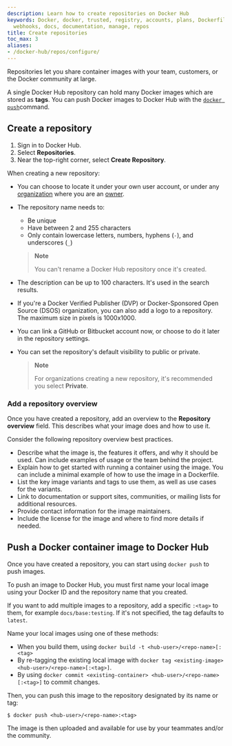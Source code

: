 ```yaml
---
description: Learn how to create repositories on Docker Hub
keywords: Docker, docker, trusted, registry, accounts, plans, Dockerfile, Docker Hub,
  webhooks, docs, documentation, manage, repos
title: Create repositories
toc_max: 3
aliases:
- /docker-hub/repos/configure/
---
```


Repositories let you share container images with your team,
customers, or the Docker community at large.

A single Docker Hub repository can hold many Docker images which are stored as **tags**. You can push Docker images to Docker Hub with the [`docker push`](/engine/reference/commandline/push/)command.

## Create a repository

1. Sign in to Docker Hub.
2. Select **Repositories**.
3. Near the top-right corner, select **Create Repository**.

When creating a new repository:

- You can choose to locate it under your own user account, or under any
  [organization](../../admin/organization/orgs.md) where you are an [owner](../manage-a-team.md#organization-owner).
- The repository name needs to:
    - Be unique
    - Have between 2 and 255 characters
    - Only contain lowercase letters, numbers, hyphens (`-`), and underscores (`_`)

  > **Note**
  >
  > You can't rename a Docker Hub repository once it's created.

- The description can be up to 100 characters. It's used in the search results.
- If you're a Docker Verified Publisher (DVP) or Docker-Sponsored Open Source (DSOS) organization, you can also add a logo to a repository. The maximum size in pixels is 1000x1000.
- You can link a GitHub or Bitbucket account now, or choose to do it later in
  the repository settings.
- You can set the repository's default visibility to public or private.

  > **Note**
  >
  > For organizations creating a new repository, it's recommended you select **Private**.

### Add a repository overview

Once you have created a repository, add an overview to the **Repository overview** field. This describes what your image does and how to use it. 

Consider the following repository overview best practices.

- Describe what the image is, the features it offers, and why it should be used. Can include examples of usage or the team behind the project.
- Explain how to get started with running a container using the image. You can include a minimal example of how to use the image in a Dockerfile.
- List the key image variants and tags to use them, as well as use cases for the variants.
- Link to documentation or support sites, communities, or mailing lists for additional resources.
- Provide contact information for the image maintainers.
- Include the license for the image and where to find more details if needed.

## Push a Docker container image to Docker Hub

Once you have created a repository, you can start using `docker push` to push
images.

To push an image to Docker Hub, you must first name your local image using your
Docker ID and the repository name that you created.

If you want to add multiple images to a repository, add a specific `:<tag>` to them, for example `docs/base:testing`. If it's not specified, the tag defaults to `latest`.

Name your local images using one of these methods:

- When you build them, using `docker build -t <hub-user>/<repo-name>[:<tag>`
- By re-tagging the existing local image with `docker tag <existing-image> <hub-user>/<repo-name>[:<tag>]`.
- By using `docker commit <existing-container> <hub-user>/<repo-name>[:<tag>]` to commit changes.

Then, you can push this image to the repository designated by its name or tag:

```console
$ docker push <hub-user>/<repo-name>:<tag>
```

The image is then uploaded and available for use by your teammates and/or the community.